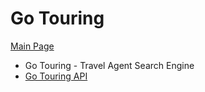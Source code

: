 # Go Touring
[Main Page](README.md)

- Go Touring - Travel Agent Search Engine
- [Go Touring API](GoTouringAPI.md)
